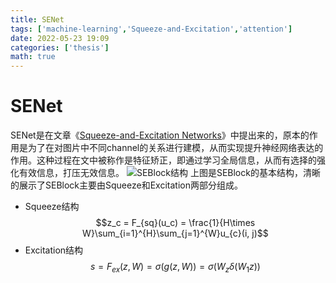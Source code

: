 ```yaml
---
title: SENet
tags: ['machine-learning','Squeeze-and-Excitation','attention']
date: 2022-05-23 19:09
categories: ['thesis']
math: true
---
```

# SENet
SENet是在文章《[Squeeze-and-Excitation Networks](https://arxiv.org/abs/1709.01507)》中提出来的，原本的作用是为了在对图片中不同channel的关系进行建模，从而实现提升神经网络表达的作用。这种过程在文中被称作是特征矫正，即通过学习全局信息，从而有选择的强化有效信息，打压无效信息。
![SEBlock结构](https://s2.loli.net/2022/05/23/ODs4HpBNIlF8Cog.png)
上图是SEBlock的基本结构，清晰的展示了SEBlock主要由Squeeze和Excitation两部分组成。
* Squeeze结构
    $$z_c = F_{sq}(u_c) = \frac{1}{H\times W}\sum_{i=1}^{H}\sum_{j=1}^{W}u_{c}(i, j)$$
* Excitation结构
    $$s = F_{ex}(z, W) = \sigma(g(z, W)) = \sigma(W_{z}\delta(W_{1}z))$$